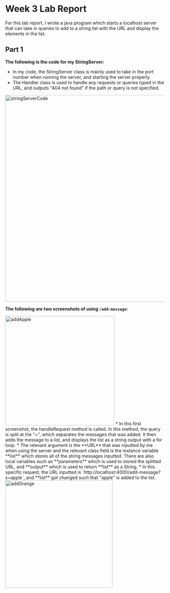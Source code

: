 # Week 3 Lab Report
For this lab report, I wrote a java program which starts a localhost server that can take in queries to add to a string list with the URL and display the elements in the list. 
## Part 1
**The following is the code for my StringServer:**
- In my code, the StringServer class is mainly used to take in the port number when running the server, and starting the server properly.
- The Handler class is used to handle any requests or queries typed in the URL, and outputs "404 not found" if the path or query is not specified.

<img width="652" alt="stringServerCode" src="https://user-images.githubusercontent.com/122562552/215205003-e50eb0ac-5af4-4abc-8f8e-fd031ba0e9f4.PNG">


**The following are two screenshots of using `/add-message`:**

<img width="345" alt="addApple" src="https://user-images.githubusercontent.com/122562552/215206197-d7c0782e-0b3e-41b3-a661-6694ef6b45d4.PNG">
* In this first screenshot, the handleRequest method is called. In this method, the query is split at the "=", which separates the messages that was added. It then adds the message to a list, and displays the list as a string output with a for loop. 
* The relevant argument is the **URL** that was inputted by me when using the server and the relevant class field is the instance variable **list** which stores all of the string messages inputted. There are also local variables such as **parameters** which is used to stored the splitted URL, and **output** which is used to return **list** as a String. 
* In this specific request, the URL inputted is `http://localhost:4000/add-message?s=apple`, and **list** got changed such that "apple" is added to the list. 

<img width="339" alt="addOrange" src="https://user-images.githubusercontent.com/122562552/215206205-0a0a18f1-4a81-49b5-8852-5442b1c8c50b.PNG">

